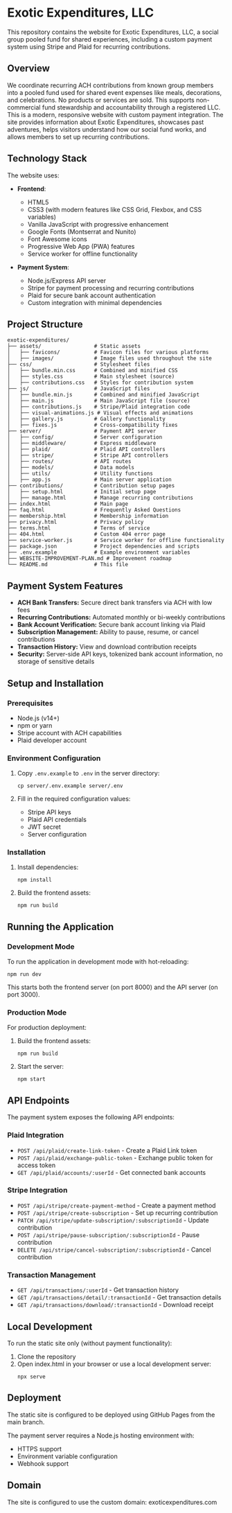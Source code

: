 # Exotic Expenditures, LLC

This repository contains the website for Exotic Expenditures, LLC, a social group pooled fund for shared experiences, including a custom payment system using Stripe and Plaid for recurring contributions.

## Overview

We coordinate recurring ACH contributions from known group members into a pooled fund used for shared event expenses like meals, decorations, and celebrations. No products or services are sold. This supports non-commercial fund stewardship and accountability through a registered LLC. This is a modern, responsive website with custom payment integration. The site provides information about Exotic Expenditures, showcases past adventures, helps visitors understand how our social fund works, and allows members to set up recurring contributions.

## Technology Stack

The website uses:
- **Frontend**:
  - HTML5
  - CSS3 (with modern features like CSS Grid, Flexbox, and CSS variables)
  - Vanilla JavaScript with progressive enhancement
  - Google Fonts (Montserrat and Nunito)
  - Font Awesome icons
  - Progressive Web App (PWA) features
  - Service worker for offline functionality

- **Payment System**:
  - Node.js/Express API server
  - Stripe for payment processing and recurring contributions
  - Plaid for secure bank account authentication
  - Custom integration with minimal dependencies

## Project Structure

```
exotic-expenditures/
├── assets/                 # Static assets
│   ├── favicons/           # Favicon files for various platforms
│   ├── images/             # Image files used throughout the site
├── css/                    # Stylesheet files
│   ├── bundle.min.css      # Combined and minified CSS
│   ├── styles.css          # Main stylesheet (source)
│   ├── contributions.css   # Styles for contribution system
├── js/                     # JavaScript files
│   ├── bundle.min.js       # Combined and minified JavaScript
│   ├── main.js             # Main JavaScript file (source)
│   ├── contributions.js    # Stripe/Plaid integration code
│   ├── visual-animations.js # Visual effects and animations
│   ├── gallery.js          # Gallery functionality
│   ├── fixes.js            # Cross-compatibility fixes
├── server/                 # Payment API server
│   ├── config/             # Server configuration
│   ├── middleware/         # Express middleware
│   ├── plaid/              # Plaid API controllers
│   ├── stripe/             # Stripe API controllers
│   ├── routes/             # API routes
│   ├── models/             # Data models
│   ├── utils/              # Utility functions
│   ├── app.js              # Main server application
├── contributions/          # Contribution setup pages
│   ├── setup.html          # Initial setup page
│   ├── manage.html         # Manage recurring contributions
├── index.html              # Main page
├── faq.html                # Frequently Asked Questions
├── membership.html         # Membership information
├── privacy.html            # Privacy policy
├── terms.html              # Terms of service
├── 404.html                # Custom 404 error page
├── service-worker.js       # Service worker for offline functionality
├── package.json            # Project dependencies and scripts
├── .env.example            # Example environment variables
├── WEBSITE-IMPROVEMENT-PLAN.md # Improvement roadmap
└── README.md               # This file
```

## Payment System Features

- **ACH Bank Transfers:** Secure direct bank transfers via ACH with low fees
- **Recurring Contributions:** Automated monthly or bi-weekly contributions
- **Bank Account Verification:** Secure bank account linking via Plaid
- **Subscription Management:** Ability to pause, resume, or cancel contributions
- **Transaction History:** View and download contribution receipts
- **Security:** Server-side API keys, tokenized bank account information, no storage of sensitive details

## Setup and Installation

### Prerequisites

- Node.js (v14+)
- npm or yarn
- Stripe account with ACH capabilities
- Plaid developer account

### Environment Configuration

1. Copy `.env.example` to `.env` in the server directory:
   ```
   cp server/.env.example server/.env
   ```

2. Fill in the required configuration values:
   - Stripe API keys
   - Plaid API credentials
   - JWT secret
   - Server configuration

### Installation

1. Install dependencies:
   ```
   npm install
   ```

2. Build the frontend assets:
   ```
   npm run build
   ```

## Running the Application

### Development Mode

To run the application in development mode with hot-reloading:

```
npm run dev
```

This starts both the frontend server (on port 8000) and the API server (on port 3000).

### Production Mode

For production deployment:

1. Build the frontend assets:
   ```
   npm run build
   ```

2. Start the server:
   ```
   npm start
   ```

## API Endpoints

The payment system exposes the following API endpoints:

### Plaid Integration
- `POST /api/plaid/create-link-token` - Create a Plaid Link token
- `POST /api/plaid/exchange-public-token` - Exchange public token for access token
- `GET /api/plaid/accounts/:userId` - Get connected bank accounts

### Stripe Integration
- `POST /api/stripe/create-payment-method` - Create a payment method
- `POST /api/stripe/create-subscription` - Set up recurring contribution
- `PATCH /api/stripe/update-subscription/:subscriptionId` - Update contribution
- `POST /api/stripe/pause-subscription/:subscriptionId` - Pause contribution
- `DELETE /api/stripe/cancel-subscription/:subscriptionId` - Cancel contribution

### Transaction Management
- `GET /api/transactions/:userId` - Get transaction history
- `GET /api/transactions/detail/:transactionId` - Get transaction details
- `GET /api/transactions/download/:transactionId` - Download receipt

## Local Development

To run the static site only (without payment functionality):
1. Clone the repository
2. Open index.html in your browser or use a local development server:
   ```
   npx serve
   ```

## Deployment

The static site is configured to be deployed using GitHub Pages from the main branch.

The payment server requires a Node.js hosting environment with:
- HTTPS support
- Environment variable configuration
- Webhook support

## Domain

The site is configured to use the custom domain: exoticexpenditures.com